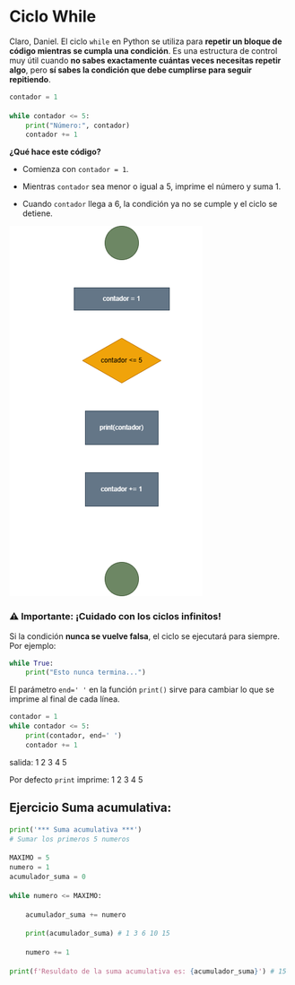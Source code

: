 
# Ciclo While

Claro, Daniel. El ciclo `while` en Python se utiliza para **repetir un bloque de código mientras se cumpla una condición**. Es una estructura de control muy útil cuando **no sabes exactamente cuántas veces necesitas repetir algo**, pero **sí sabes la condición que debe cumplirse para seguir repitiendo**.

```python
contador = 1

while contador <= 5:
    print("Número:", contador)
    contador += 1

```

**¿Qué hace este código?**

- Comienza con `contador = 1`.
    
- Mientras `contador` sea menor o igual a 5, imprime el número y suma 1.
    
- Cuando `contador` llega a 6, la condición ya no se cumple y el ciclo se detiene.


![](img/ciclos.drawio.png)



### ⚠️ Importante: ¡Cuidado con los ciclos infinitos!

Si la condición **nunca se vuelve falsa**, el ciclo se ejecutará para siempre. Por ejemplo:

```python
while True:
    print("Esto nunca termina...")
```



El parámetro `end=' '` en la función `print()` sirve para cambiar lo que se imprime al final de cada línea.

```python
contador = 1
while contador <= 5:
    print(contador, end=' ')
    contador += 1
```

salida: 1 2 3 4 5

Por defecto `print` imprime:
1
2
3
4
5


## Ejercicio Suma acumulativa:

```python
print('*** Suma acumulativa ***')
# Sumar los primeros 5 numeros

MAXIMO = 5
numero = 1
acumulador_suma = 0

while numero <= MAXIMO:

    acumulador_suma += numero
    
    print(acumulador_suma) # 1 3 6 10 15
    
    numero += 1
    
print(f'Resuldato de la suma acumulativa es: {acumulador_suma}') # 15

```



